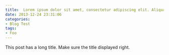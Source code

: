 ```yaml
---
title:  Lorem ipsum dolor sit amet, consectetur adipiscing elit. Aliquam justo turpis, tincidunt ac convallis id.
date: 2013-12-24 23:31:06
categories:
- Blog Test
tags:
- Foo
---
```


This post has a long title. Make sure the title displayed right.
